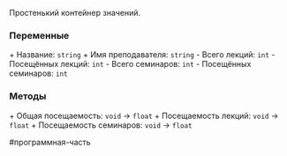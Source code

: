 Простенький контейнер значений.
### Переменные
\+ Название: `string`
\+ Имя преподавателя: `string`
\- Всего лекций: `int`
\- Посещённых лекций: `int`
\- Всего семинаров: `int`
\- Посещённых семинаров: `int`

### Методы
\+ Общая посещаемость: `void` -> `float`
\+ Посещаемость лекций: `void` -> `float`
\+ Посещаемость семинаров: `void` -> `float`

#программная-часть